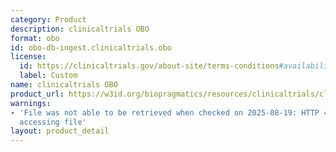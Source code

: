 ```yaml
---
category: Product
description: clinicaltrials OBO
format: obo
id: obo-db-ingest.clinicaltrials.obo
license:
  id: https://clinicaltrials.gov/about-site/terms-conditions#availability
  label: Custom
name: clinicaltrials OBO
product_url: https://w3id.org/biopragmatics/resources/clinicaltrials/clinicaltrials.obo
warnings:
- 'File was not able to be retrieved when checked on 2025-08-19: HTTP 404 error when
  accessing file'
layout: product_detail
---
```

